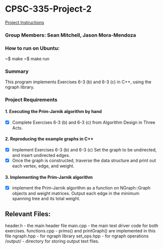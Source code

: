 # CPSC-335-Project-2
[Project Instructions](https://docs.google.com/document/d/1UJtswYXID4-ydz3O9o8uO9VDWEt4drj0hTofA7-sVug/edit#)
### Group Members: Sean Mitchell, Jason Mora-Mendoza

### How to run on Ubuntu:
~$ make
~$ make run
### Summary
This program implements Exercises 6-3 (b) and 6-3 (c) in C++, using the ngraph library.

### Project Requirements
#### 1. Executing the Prim-Jarnik algorithm by hand
- [x] Complete Exercises 6-3 (b) and 6-3 (c) from Algorithm Design in Three Acts.
#### 2. Reproducing the example graphs in C++
- [x] Implement Exercises 6-3 (b) and 6-3 (c) Set the graph to be undirected, and insert undirected edges.
- [x] Once the graph is constructed, traverse the data structure and print out each vertex, edge, and weight.
#### 3. Implementing the Prim-Jarnik algorithm
- [x] implement the Prim-Jarnik algorithm as a function on NGraph::Graph objects and weight matrices. Output each edge in the minimum spanning tree and its total weight.
## Relevant Files:
header.h - the main header file
main.cpp - the main test driver code for both exercises.
functions.cpp - prims() and printGraph() are implemented in this file
ngraph.hpp - for ngraph library
set_ops.hpp - for ngraph operations
/output/ - directory for storing output text files.
